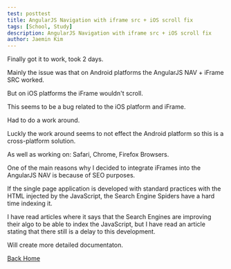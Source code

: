 ```yaml
---
test: posttest
title: AngularJS Navigation with iframe src + iOS scroll fix
tags: [School, Study]
description: AngularJS Navigation with iframe src + iOS scroll fix
author: Jaemin Kim
--- 
```


Finally got it to work, took 2 days.

Mainly the issue was that on Android platforms the AngularJS NAV + iFrame SRC worked.

But on iOS platforms the iFrame wouldn't scroll.

This seems to be a bug related to the iOS platform and iFrame.

Had to do a work around.

Luckly the work around seems to not effect the Android platform so this is a cross-platform solution.

As well as working on: Safari, Chrome, Firefox Browsers.

One of the main reasons why I decided to integrate iFrames into the AngularJS NAV is because of SEO purposes.

If the single page application is developed with standard practices with the HTML injected by the JavaScript, the Search Engine Spiders have a hard time indexing it.

I have read articles where it says that the Search Engines are improving their algo to be able to index the JavaScript, but I have read an article stating that there still is a delay to this development.

Will create more detailed documentaton.

[Back Home](https://jaemnkm.github.io/jekyll-now/)